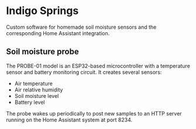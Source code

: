 # Indigo Springs

Custom software for homemade soil moisture sensors and the corresponding Home Assistant integration.

## Soil moisture probe

The PROBE-01 model is an ESP32-based microcontroller with a temperature sensor and battery
monitoring circuit. It creates several sensors:

* Air temperature
* Air relative humidity
* Soil moisture level
* Battery level

The probe wakes up periodically to post new samples to an HTTP server running on the 
Home Assistant system at port 8234.
